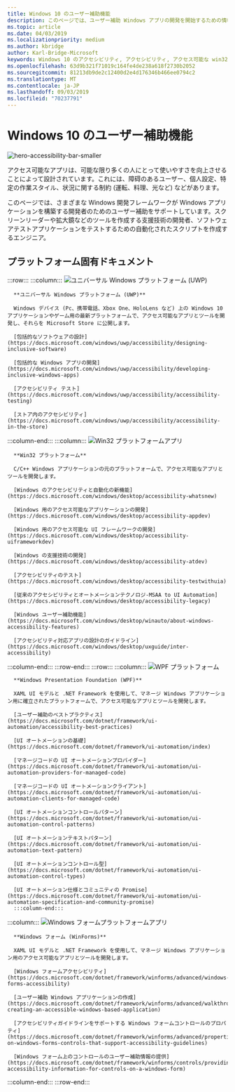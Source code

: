 ```yaml
---
title: Windows 10 のユーザー補助機能
description: このページでは、ユーザー補助 Windows アプリの開発を開始するための情報を提供します。
ms.topic: article
ms.date: 04/03/2019
ms.localizationpriority: medium
ms.author: kbridge
author: Karl-Bridge-Microsoft
keywords: Windows 10 のアクセシビリティ, アクセシビリティ, アクセス可能な win32 アプリの構築, アクセス可能な UWP アプリのビルド, アクセス可能な WPF アプリのビルド, アクセス可能な WinForms アプリの構築
ms.openlocfilehash: 63d9b321f71019c164fe4de238a618f2730b2052
ms.sourcegitcommit: 81213db9de2c12400d2e4d176346b466ee0794c2
ms.translationtype: MT
ms.contentlocale: ja-JP
ms.lasthandoff: 09/03/2019
ms.locfileid: "70237791"
---
```

# <a name="accessibility-in-windows-10"></a>Windows 10 のユーザー補助機能

![hero-accessibility-bar-smaller](images/hero-accessibility-bar-smaller.png)

アクセス可能なアプリは、可能な限り多くの人にとって使いやすさを向上させることによって設計されています。これには、障碍のあるユーザー、個人設定、特定の作業スタイル、状況に関する制約 (運転、料理、光など) などがあります。

このページでは、さまざまな Windows 開発フレームワークが Windows アプリケーションを構築する開発者のためのユーザー補助をサポートしています。スクリーンリーダーや拡大鏡などのツールを作成する支援技術の開発者、ソフトウェアテストアプリケーションをテストするための自動化されたスクリプトを作成するエンジニア。

## <a name="platform-specific-documentation"></a>プラットフォーム固有ドキュメント

:::row:::
   :::column:::
      ![ユニバーサル Windows プラットフォーム (UWP)](images/platform-uwp.png)

      **ユニバーサル Windows プラットフォーム (UWP)**

      Windows デバイス (Pc、携帯電話、Xbox One、HoloLens など) 上の Windows 10 アプリケーションやゲーム用の最新プラットフォームで、アクセス可能なアプリとツールを開発し、それらを Microsoft Store に公開します。

      [包括的なソフトウェアの設計](https://docs.microsoft.com/windows/uwp/accessibility/designing-inclusive-software)

      [包括的な Windows アプリの開発](https://docs.microsoft.com/windows/uwp/accessibility/developing-inclusive-windows-apps)

      [アクセシビリティ テスト](https://docs.microsoft.com/windows/uwp/accessibility/accessibility-testing)

      [ストア内のアクセシビリティ](https://docs.microsoft.com/windows/uwp/accessibility/accessibility-in-the-store)
   :::column-end:::
   :::column:::
      ![Win32 プラットフォームアプリ](images/platform-win32.png)

      **Win32 プラットフォーム**

      C/C++ Windows アプリケーションの元のプラットフォームで、アクセス可能なアプリとツールを開発します。

      [Windows のアクセシビリティと自動化の新機能](https://docs.microsoft.com/windows/desktop/accessibility-whatsnew)

      [Windows 用のアクセス可能なアプリケーションの開発](https://docs.microsoft.com/windows/desktop/accessibility-appdev)

      [Windows 用のアクセス可能な UI フレームワークの開発](https://docs.microsoft.com/windows/desktop/accessibility-uiframeworkdev)

      [Windows の支援技術の開発](https://docs.microsoft.com/windows/desktop/accessibility-atdev)

      [アクセシビリティのテスト](https://docs.microsoft.com/windows/desktop/accessibility-testwithuia)

      [従来のアクセシビリティとオートメーションテクノロジ-MSAA to UI Automation](https://docs.microsoft.com/windows/desktop/accessibility-legacy)

      [Windows ユーザー補助機能](https://docs.microsoft.com/windows/desktop/winauto/about-windows-accessibility-features)

      [アクセシビリティ対応アプリの設計のガイドライン](https://docs.microsoft.com/windows/desktop/uxguide/inter-accessibility)
   :::column-end:::
:::row-end:::
:::row:::
   :::column:::
      ![WPF プラットフォーム](images/platform-wpf.png)

      **Windows Presentation Foundation (WPF)**

      XAML UI モデルと .NET Framework を使用して、マネージ Windows アプリケーション用に確立されたプラットフォームで、アクセス可能なアプリとツールを開発します。

      [ユーザー補助のベストプラクティス](https://docs.microsoft.com/dotnet/framework/ui-automation/accessibility-best-practices)

      [UI オートメーションの基礎](https://docs.microsoft.com/dotnet/framework/ui-automation/index)

      [マネージコードの UI オートメーションプロバイダー](https://docs.microsoft.com/dotnet/framework/ui-automation/ui-automation-providers-for-managed-code)

      [マネージコードの UI オートメーションクライアント](https://docs.microsoft.com/dotnet/framework/ui-automation/ui-automation-clients-for-managed-code)

      [UI オートメーションコントロールパターン](https://docs.microsoft.com/dotnet/framework/ui-automation/ui-automation-control-patterns)

      [UI オートメーションテキストパターン](https://docs.microsoft.com/dotnet/framework/ui-automation/ui-automation-text-pattern)

      [UI オートメーションコントロール型](https://docs.microsoft.com/dotnet/framework/ui-automation/ui-automation-control-types)

      [UI オートメーション仕様とコミュニティの Promise](https://docs.microsoft.com/dotnet/framework/ui-automation/ui-automation-specification-and-community-promise)
      :::column-end:::
   :::column:::
      ![Windows フォームプラットフォームアプリ](images/platform-winforms.png)

      **Windows フォーム (WinForms)**

      XAML UI モデルと .NET Framework を使用して、マネージ Windows アプリケーション用のアクセス可能なアプリとツールを開発します。

      [Windows フォームアクセシビリティ](https://docs.microsoft.com/dotnet/framework/winforms/advanced/windows-forms-accessibility)

      [ユーザー補助 Windows アプリケーションの作成](https://docs.microsoft.com/dotnet/framework/winforms/advanced/walkthrough-creating-an-accessible-windows-based-application)

      [アクセシビリティガイドラインをサポートする Windows フォームコントロールのプロパティ](https://docs.microsoft.com/dotnet/framework/winforms/advanced/properties-on-windows-forms-controls-that-support-accessibility-guidelines)

      [Windows フォーム上のコントロールのユーザー補助情報の提供](https://docs.microsoft.com/dotnet/framework/winforms/controls/providing-accessibility-information-for-controls-on-a-windows-form)
   :::column-end:::
:::row-end:::
